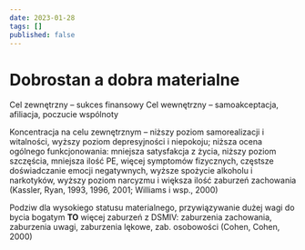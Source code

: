 ```yaml
---
date: 2023-01-28
tags: []
published: false
---
```

# Dobrostan a dobra materialne

Cel zewnętrzny – sukces finansowy
Cel wewnętrzny – samoakceptacja, afiliacja, poczucie wspólnoty

Koncentracja na celu zewnętrznym – niższy poziom samorealizacji i witalności, wyższy poziom depresyjności i niepokoju; niższa ocena ogólnego funkcjonowania: mniejsza satysfakcja z życia, niższy poziom szczęścia, mniejsza ilość PE, więcej symptomów fizycznych, częstsze doświadczanie emocji negatywnych, wyższe spożycie alkoholu i narkotyków, wyższy poziom narcyzmu i większa ilość zaburzeń zachowania (Kassler, Ryan, 1993, 1996, 2001; Williams i wsp., 2000)

Podziw dla wysokiego statusu materialnego, przywiązywanie dużej wagi do bycia bogatym **TO** więcej zaburzeń z DSMIV: zaburzenia zachowania, zaburzenia uwagi, zaburzenia lękowe, zab. osobowości (Cohen, Cohen, 2000)